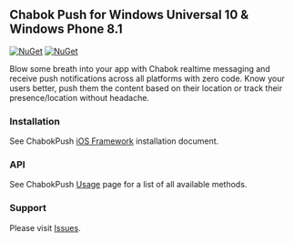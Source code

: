 ## Chabok Push for Windows Universal 10 & Windows Phone 8.1

[![NuGet](https://img.shields.io/nuget/v/ADPPushSDK.svg)](https://www.nuget.org/packages/ADPPushSDK)
[![NuGet](https://img.shields.io/nuget/dt/ADPPushSDK.svg)](https://www.nuget.org/packages/ADPPushSDK)

Blow some breath into your app with Chabok realtime messaging and receive push notifications across all platforms with zero code. Know your users better, push them the content based on their location or track their presence/location without headache.

### Installation
See ChabokPush [iOS Framework](http://doc.chabokpush.com/windows/installation.html) installation document.

### API
See ChabokPush [Usage](https://doc.chabokpush.com/windows/setup.html) page for a list of all available methods.

### Support
Please visit [Issues](https://github.com/chabokpush/chabok-client-wp/issues).
